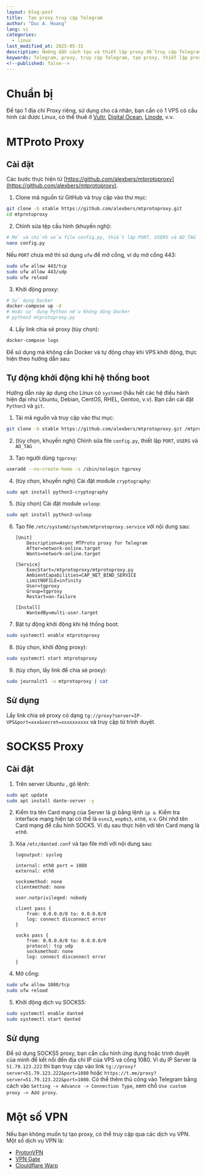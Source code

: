 ```yaml
---
layout: blog-post
title:  Tạo proxy truy cập Telegram
author: "Duc A. Hoang"
lang: vi
categories: 
  - linux
last_modified_at: 2025-05-31
description: Hướng dẫn cách tạo và thiết lập proxy để truy cập Telegram khi bị chặn hoặc hạn chế.
keywords: Telegram, proxy, truy cập Telegram, tạo proxy, thiết lập proxy, vượt chặn, chặn Telegram, vượt rào cản địa lý, an toàn trực tuyến, bảo mật, 
<!--published: false-->
---
```


# Chuẩn bị

Để tạo 1 địa chỉ Proxy riêng, sử dụng cho cá nhân, bạn cần có 1 VPS có cấu hình cài được Linux, có thể thuê ở [Vultr](https://www.vultr.com/), [Digital Ocean](https://www.digitalocean.com), [Linode](https://www.linode.com), v.v. 

# MTProto Proxy

## Cài đặt

Các bước thực hiện từ [https://github.com/alexbers/mtprotoproxy](https://github.com/alexbers/mtprotoproxy).

1. Clone mã nguồn từ GitHub và truy cập vào thư mục:
```bash
git clone -b stable https://github.com/alexbers/mtprotoproxy.git
cd mtprotoproxy
```

2. Chỉnh sửa tệp cấu hình (khuyến nghị):
```bash
# Mở và chỉnh sửa file config.py, thiết lập PORT, USERS và AD_TAG
nano config.py
```

Nếu `PORT` chưa mở thì sử dụng `ufw` để mở cổng, ví dụ mở cổng 443:
```bash
sudo ufw allow 443/tcp
sudo ufw allow 443/udp
sudo ufw reload
```

3. Khởi động proxy:
```bash
# Sử dụng Docker
docker-compose up -d
# Hoặc sử dụng Python nếu không dùng Docker
# python3 mtprotoproxy.py
```

4. Lấy link chia sẻ proxy (tùy chọn):
```bash
docker-compose logs
```

Để sử dụng mà không cần Docker và tự động chạy khi VPS khởi động, thực hiện theo hướng dẫn sau:

## Tự động khởi động khi hệ thống boot

Hướng dẫn này áp dụng cho Linux có `systemd` (hầu hết các hệ điều hành hiện đại như Ubuntu, Debian, CentOS, RHEL, Gentoo, v.v). Bạn cần cài đặt `Python3` và `git`.

1. Tải mã nguồn và truy cập vào thư mục:
```bash
git clone -b stable https://github.com/alexbers/mtprotoproxy.git /mtprotoproxy; cd /mtprotoproxy
```

2. (tùy chọn, khuyến nghị) Chỉnh sửa file `config.py`, thiết lập `PORT`, `USERS` và `AD_TAG`

3. Tạo người dùng `tgproxy`:
```bash
useradd --no-create-home -s /sbin/nologin tgproxy
```

4. (tùy chọn, khuyến nghị) Cài đặt module `cryptography`:
```bash
sudo apt install python3-cryptography
```

5. (tùy chọn) Cài đặt module `uvloop`:
```bash
sudo apt install python3-uvloop
```

6. Tạo file `/etc/systemd/system/mtprotoproxy.service` với nội dung sau:
   ```
   [Unit]
       Description=Async MTProto proxy for Telegram
       After=network-online.target
       Wants=network-online.target

   [Service]
       ExecStart=/mtprotoproxy/mtprotoproxy.py
       AmbientCapabilities=CAP_NET_BIND_SERVICE
       LimitNOFILE=infinity
       User=tgproxy
       Group=tgproxy
       Restart=on-failure

   [Install]
       WantedBy=multi-user.target
   ```

7. Bật tự động khởi động khi hệ thống boot:
```bash
sudo systemctl enable mtprotoproxy
```

8. (tùy chọn, khởi động proxy):
```bash
sudo systemctl start mtprotoproxy
```

9. (tùy chọn, lấy link để chia sẻ proxy):
```bash
sudo journalctl -u mtprotoproxy | cat
```

## Sử dụng

Lấy link chia sẻ proxy có dạng `tg://proxy?server=IP-VPS&port=xxx&secret=xxxxxxxxxx` và truy cập từ trình duyệt.

# SOCKS5 Proxy

## Cài đặt

1. Trên server Ubuntu , gõ lệnh:
```bash
sudo apt update
sudo apt install dante-server -y
```

2. Kiểm tra tên Card mạng của Server là gì bằng lệnh `ip a`. Kiểm tra interface mạng hiện tại có thể là `esns3`, `enp0s3`, `eth0`, v.v. Ghi nhớ tên Card mạng để cấu hình SOCK5. Ví dụ sau thực hiện với tên Card mạng là `eth0`.

3. Xóa `/etc/danted.conf` và tạo file mới với nội dung sau:
   ```
   logoutput: syslog

   internal: eth0 port = 1080
   external: eth0

   socksmethod: none
   clientmethod: none

   user.notprivileged: nobody

   client pass {
       from: 0.0.0.0/0 to: 0.0.0.0/0
       log: connect disconnect error
   }

   socks pass {
       from: 0.0.0.0/0 to: 0.0.0.0/0
       protocol: tcp udp
       socksmethod: none
       log: connect disconnect error
   }
   ```

4. Mở cổng:
```bash
sudo ufw allow 1080/tcp
sudo ufw reload
```

5. Khởi động dịch vụ SOCKS5:
```bash
sudo systemctl enable danted
sudo systemctl start danted
```

## Sử dụng

Để sử dụng SOCKS5 proxy, bạn cần cấu hình ứng dụng hoặc trình duyệt của mình để kết nối đến địa chỉ IP của VPS và cổng 1080. Ví dụ IP Server là `51.79.123.222` thì bạn truy cập vào link `tg://proxy?server=51.79.123.222&port=1080` hoặc `https://t.me/proxy?server=51.79.123.222&port=1080`. Có thể thêm thủ công vào Telegram bằng cách vào `Setting -> Advance -> Connection Type`, xem chỗ `Use custom proxy -> Add proxy`.

# Một số VPN

Nếu bạn không muốn tự tạo proxy, có thể truy cập qua các dịch vụ VPN. Một số dịch vụ VPN là:

* [ProtonVPN](https://protonvpn.com/)
* [VPN Gate](https://www.vpngate.net/en/)
* [Clouldflare Warp](https://one.one.one.one/)